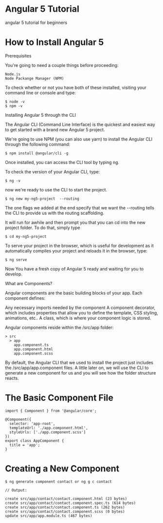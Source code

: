 # Angular 5 Tutorial
angular 5 tutorial for beginners

# How to Install Angular 5

Prerequisites

You're going to need a couple things before proceeding:

    Node.js
    Node Packange Manager (NPM)

To check whether or not you have both of these installed, visiting your command line or console and type:

    $ node -v
    $ npm -v
    
Installing Angular 5 through the CLI

The Angular CLI (Command Line Interface) is the quickest and easiest way to get started with a brand new Angular 5 project. 

We're going to use NPM (you can also use yarn) to install the Angular CLI through the following command:

    $ npm install @angular/cli -g

Once installed, you can access the CLI tool by typing ng.

To check the version of your Angular CLI, type:

    $ ng -v
    
now we're ready to use the CLI to start the project.
 
    $ ng new my-ng5-project  --routing
 
The one flags we added at the end specify that we want the --routing tells the CLI to provide us with the routing scaffolding.

It will run for awhile and then prompt you that you can cd into the new project folder. To do that, simply type

    
    $ cd my-ng5-project
    
To serve your project in the browser, which is useful for development as it automatically compiles your project and reloads it in the browser, type:

    $ ng serve
    
Now You have a fresh copy of Angular 5 ready and waiting for you to develop.


What are Components?

Angular components are the basic building blocks of your app. Each component defines:

Any necessary imports needed by the component
A component decorator, which includes properties that allow you to define the template, CSS styling, animations, etc..
A class, which is where your component logic is stored.

Angular components reside within the /src/app folder:

    > src
      > app
        app.component.ts  
        app.component.html   
        app.component.scss  

By default, the Angular CLI that we used to install the project just includes the /src/app/app.component files. A little later on, we will use the CLI to generate a new component for us and you will see how the folder structure reacts.

# The Basic Component File

    import { Component } from '@angular/core';

    @Component({
      selector: 'app-root',
      templateUrl: './app.component.html',
      styleUrls: ['./app.component.scss']
    })
    export class AppComponent {
      title = 'app';
    }

# Creating a New Component

    $ ng generate component contact or ng g c contact
    
    // Output:

    create src/app/contact/contact.component.html (23 bytes)
    create src/app/contact/contact.component.spec.ts (614 bytes)
    create src/app/contact/contact.component.ts (262 bytes)
    create src/app/contact/contact.component.scss (0 bytes)
    update src/app/app.module.ts (467 bytes)
